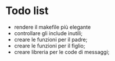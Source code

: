 # Todo list

- rendere il makefile più elegante
- controllare gli include inutili;
- creare le funzioni per il padre;
- creare le funzioni per il figlio;
- creare libreria per le code di messaggi;